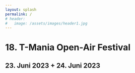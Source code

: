 ```yaml
---
layout: splash
permalink: /
# header:
#   image: /assets/images/header1.jpg
---
```


# 18. T-Mania Open-Air Festival

## 23. Juni 2023 + 24. Juni 2023

<!-- 
### Es gibt keinen Vorverkauf! Nur Tageskasse. Und es kommt garantiert jeder rein!

Hallo Liebe Festival-Freunde,

dieses Jahr wird es wieder ein T-Mania geben. 
Das [Line-Up](/lineup) ist komplett und wir sind schon fleißig am Organisieren.

Wir freuen uns!

Schöne Grüße
Euer T-Mania Team

### Es gibt keinen Vorverkauf! Nur Tageskasse. Und es kommt garantiert jeder rein!

![Flyer 2022 Vorderseite]( {{ '/assets/images/2022-flyer.png' | relative_url }} )

### Gefördert von:

[![Neustart Miteinander](/assets/partner-logos/neustart-miteinander.png)](https://www.bra.nrw.de/foerderportal-wirtschaft/foerderportal/verbaende-vereine/sonderprogramm-neustart-miteinander)

 -->